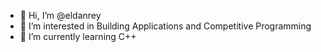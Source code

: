 - 👋 Hi, I’m @eldanrey
- 👀 I’m interested in Building Applications and Competitive Programming
- 🌱 I’m currently learning C++

